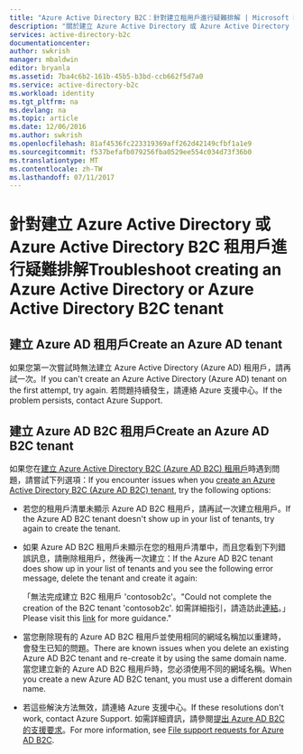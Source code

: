 ```yaml
---
title: "Azure Active Directory B2C：針對建立租用戶進行疑難排解 | Microsoft Docs"
description: "關於建立 Azure Active Directory 或 Azure Active Directory B2C 租用戶的問題與解決方法。"
services: active-directory-b2c
documentationcenter: 
author: swkrish
manager: mbaldwin
editor: bryanla
ms.assetid: 7ba4c6b2-161b-45b5-b3bd-ccb662f5d7a0
ms.service: active-directory-b2c
ms.workload: identity
ms.tgt_pltfrm: na
ms.devlang: na
ms.topic: article
ms.date: 12/06/2016
ms.author: swkrish
ms.openlocfilehash: 81af4536fc223319369aff262d42149cfbf1a1e9
ms.sourcegitcommit: f537befafb079256fba0529ee554c034d73f36b0
ms.translationtype: MT
ms.contentlocale: zh-TW
ms.lasthandoff: 07/11/2017
---
```

# <a name="troubleshoot-creating-an-azure-active-directory-or-azure-active-directory-b2c-tenant"></a><span data-ttu-id="1fb04-103">針對建立 Azure Active Directory 或 Azure Active Directory B2C 租用戶進行疑難排解</span><span class="sxs-lookup"><span data-stu-id="1fb04-103">Troubleshoot creating an Azure Active Directory or Azure Active Directory B2C tenant</span></span> 

## <a name="create-an-azure-ad-tenant"></a><span data-ttu-id="1fb04-104">建立 Azure AD 租用戶</span><span class="sxs-lookup"><span data-stu-id="1fb04-104">Create an Azure AD tenant</span></span>
<span data-ttu-id="1fb04-105">如果您第一次嘗試時無法建立 Azure Active Directory (Azure AD) 租用戶，請再試一次。</span><span class="sxs-lookup"><span data-stu-id="1fb04-105">If you can't create an Azure Active Directory (Azure AD) tenant on the first attempt, try again.</span></span> <span data-ttu-id="1fb04-106">若問題持續發生，請連絡 Azure 支援中心。</span><span class="sxs-lookup"><span data-stu-id="1fb04-106">If the problem persists, contact Azure Support.</span></span>

## <a name="create-an-azure-ad-b2c-tenant"></a><span data-ttu-id="1fb04-107">建立 Azure AD B2C 租用戶</span><span class="sxs-lookup"><span data-stu-id="1fb04-107">Create an Azure AD B2C tenant</span></span>
<span data-ttu-id="1fb04-108">如果您在[建立 Azure Active Directory B2C (Azure AD B2C) 租用戶](active-directory-b2c-get-started.md)時遇到問題，請嘗試下列選項：</span><span class="sxs-lookup"><span data-stu-id="1fb04-108">If you encounter issues when you [create an Azure Active Directory B2C (Azure AD B2C) tenant](active-directory-b2c-get-started.md), try the following options:</span></span>

* <span data-ttu-id="1fb04-109">若您的租用戶清單未顯示 Azure AD B2C 租用戶，請再試一次建立租用戶。</span><span class="sxs-lookup"><span data-stu-id="1fb04-109">If the Azure AD B2C tenant doesn't show up in your list of tenants, try again to create the tenant.</span></span>
* <span data-ttu-id="1fb04-110">如果 Azure AD B2C 租用戶未顯示在您的租用戶清單中，而且您看到下列錯誤訊息，請刪除租用戶，然後再一次建立：</span><span class="sxs-lookup"><span data-stu-id="1fb04-110">If the Azure AD B2C tenant does show up in your list of tenants and you see the following  error message, delete the tenant and create it again:</span></span>

    <span data-ttu-id="1fb04-111">「無法完成建立 B2C 租用戶 'contosob2c'。</span><span class="sxs-lookup"><span data-stu-id="1fb04-111">"Could not complete the creation of the B2C tenant 'contosob2c'.</span></span> <span data-ttu-id="1fb04-112">如需詳細指引，請造訪此[連結](http://go.microsoft.com/fwlink/?LinkID=624192&clcid=0x409)。」</span><span class="sxs-lookup"><span data-stu-id="1fb04-112">Please visit this [link](http://go.microsoft.com/fwlink/?LinkID=624192&clcid=0x409) for more guidance."</span></span>
* <span data-ttu-id="1fb04-113">當您刪除現有的 Azure AD B2C 租用戶並使用相同的網域名稱加以重建時，會發生已知的問題。</span><span class="sxs-lookup"><span data-stu-id="1fb04-113">There are known issues when you delete an existing Azure AD B2C tenant and re-create it by using the same domain name.</span></span> <span data-ttu-id="1fb04-114">當您建立新的 Azure AD B2C 租用戶時，您必須使用不同的網域名稱。</span><span class="sxs-lookup"><span data-stu-id="1fb04-114">When you create a new Azure AD B2C tenant, you must use a different domain name.</span></span>
* <span data-ttu-id="1fb04-115">若這些解決方法無效，請連絡 Azure 支援中心。</span><span class="sxs-lookup"><span data-stu-id="1fb04-115">If these resolutions don't work, contact Azure Support.</span></span> <span data-ttu-id="1fb04-116">如需詳細資訊，請參閱[提出 Azure AD B2C 的支援要求](active-directory-b2c-support.md)。</span><span class="sxs-lookup"><span data-stu-id="1fb04-116">For more information, see [File support requests for Azure AD B2C](active-directory-b2c-support.md).</span></span>


